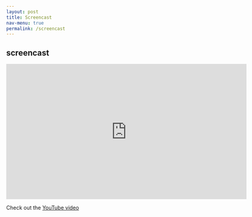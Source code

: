 ```yaml
---
layout: post
title: Screencast
nav-menu: true
permalink: /screencast
---
```

## screencast

<iframe width="642" height="361" src="https://www.youtube.com/embed/nkDTnJeeuJs" frameborder="0" allow="accelerometer; autoplay; encrypted-media; gyroscope; picture-in-picture" allowfullscreen></iframe>

Check out the [YouTube video](https://www.youtube.com/watch?v=nkDTnJeeuJs&t=2s) 
